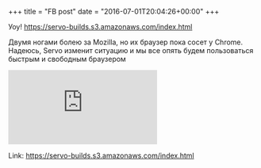 +++
title = "FB post"
date = "2016-07-01T20:04:26+00:00"
+++

Уоу! https://servo-builds.s3.amazonaws.com/index.html

Двумя ногами болею за Mozilla, но их браузер пока сосет у Chrome. Надеюсь, Servo изменит ситуацию и мы все опять будем пользоваться быстрым и свободным браузером

![Photo](https://external.xx.fbcdn.net/safe_image.php?w=130&h=130&url=https%3A%2F%2Fservo-builds.s3.amazonaws.com%2Fdoge-tiny.png&cfs=1&_nc_hash=AQCIPnDoHYQ6LO9Y)


Link: https://servo-builds.s3.amazonaws.com/index.html
